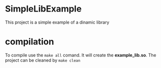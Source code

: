 # SimpleLibExample
This project is a simple example of a dinamic library
# compilation
To compile use the `make all` comand. It will create the **example_lib.so**.
The project can be cleaned by `make clean`
